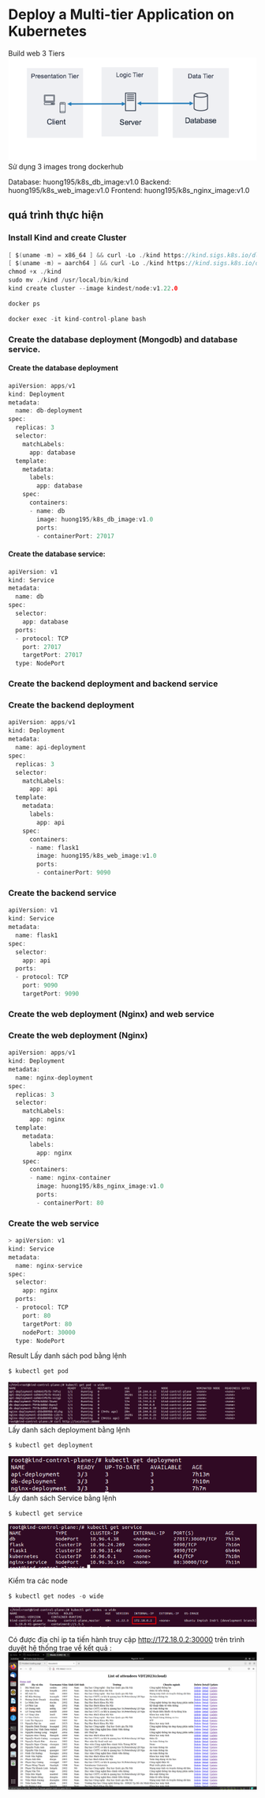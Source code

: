 # Deploy a Multi-tier Application on Kubernetes
Build web 3 Tiers
![web_3_tier](./K8s/imagek8s/web-3-tier.png)
Sử dụng 3 images trong dockerhub

Database: huong195/k8s_db_image:v1.0
Backend: huong195/k8s_web_image:v1.0
Frontend: huong195/k8s_nginx_image:v1.0
## quá trình thực hiện 
### Install Kind and create Cluster
```c
[ $(uname -m) = x86_64 ] && curl -Lo ./kind https://kind.sigs.k8s.io/dl/v0.19.0/kind-linux-amd64
[ $(uname -m) = aarch64 ] && curl -Lo ./kind https://kind.sigs.k8s.io/dl/v0.19.0/kind-linux-arm64
chmod +x ./kind
sudo mv ./kind /usr/local/bin/kind
kind create cluster --image kindest/node:v1.22.0
```
```c
docker ps
```
```c
docker exec -it kind-control-plane bash
```
### Create the database deployment (Mongodb) and database service.
#### Create the database deployment
```c
apiVersion: apps/v1
kind: Deployment
metadata:
  name: db-deployment
spec:
  replicas: 3
  selector:
    matchLabels:
      app: database
  template:
    metadata:
      labels:
        app: database
    spec:
      containers:
      - name: db
        image: huong195/k8s_db_image:v1.0
        ports:
        - containerPort: 27017
```
#### Create the database service:
```c
apiVersion: v1
kind: Service
metadata:
  name: db
spec:
  selector:
    app: database
  ports:
  - protocol: TCP
    port: 27017
    targetPort: 27017
  type: NodePort
```
### Create the backend deployment and backend service
### Create the backend deployment
```c
apiVersion: apps/v1
kind: Deployment
metadata:
  name: api-deployment
spec:
  replicas: 3
  selector:
    matchLabels:
      app: api
  template:
    metadata:
      labels:
        app: api
    spec:
      containers:
      - name: flask1
        image: huong195/k8s_web_image:v1.0
        ports:
        - containerPort: 9090
```
### Create the backend service
```c
apiVersion: v1
kind: Service
metadata:
  name: flask1
spec:
  selector:
    app: api
  ports:
  - protocol: TCP
    port: 9090
    targetPort: 9090

```
### Create the web deployment (Nginx) and web service
### Create the web deployment (Nginx)
```c
apiVersion: apps/v1
kind: Deployment
metadata:
  name: nginx-deployment
spec:
  replicas: 3
  selector:
    matchLabels:
      app: nginx
  template:
    metadata:
      labels:
        app: nginx
    spec:
      containers:
      - name: nginx-container
        image: huong195/k8s_nginx_image:v1.0
        ports:
        - containerPort: 80
```
### Create the web service
```c
> apiVersion: v1     
kind: Service
metadata:
  name: nginx-service
spec:
  selector:
    app: nginx
  ports:
  - protocol: TCP
    port: 80
    targetPort: 80
    nodePort: 30000
  type: NodePort
```
Result
Lấy danh sách pod bằng lệnh
```c
$ kubectl get pod 
```
![pod](./K8s/imagek8s/pod.png)
Lấy danh sách deployment bằng lệnh
```c
$ kubectl get deployment
``` 
![deployment](./K8s/imagek8s/deployment.png)
Lấy danh sách Service bằng lệnh
```c
$ kubectl get service
```
![service](./K8s/imagek8s/service.png)

Kiểm tra các node
```c
$ kubectl get nodes -o wide
```
![ip](./K8s/imagek8s/ip.png)

Có được địa chỉ ip ta tiến hành truy cập http://172.18.0.2:30000 trên trình duyệt
hệ thống trae về kết quả :
![result](./K8s/imagek8s/result.png)